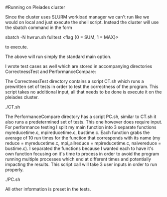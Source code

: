 #Running on Pleiades cluster

Since the cluster uses SLURM workload manager we can't run like we would on local and just execute the shell script. Instead the cluster will use the sbatch command in the form 

sbatch -N<number of nodes> hwrun.sh fulltest <number of processors> <size of array> <flag {0 = SUM, 1 = MAX}>

to execute. 

The above will run simply the standard main option. 

I wrote test cases as well which are stored in accompanying directories CorrectnessTest and PerformanceCompare: 

The CorrectnessTest directory contains a script CT.sh which runs a prewritten set of tests in order to test the correctness of the program. This script takes no additional input, all that needs to be done is execute it on the pleiades cluster. 

./CT.sh 

The PerformanceCompare directory has a script PC.sh, similar to CT.sh it also runs a predetermined set of tests. This one however does require input. For performance testing I split my main function into 3 separate functions myreducetime.c, mpireducetime.c, bustime.c. Each function grabs the average of 10 run times for the function that corresponds with its name (my reduce = myreducetime.c, mpi_allreduce = mpireducetime.c, naivereduce = bustime.c). I separated the functions because I wanted each to have it's own function focusing on it's time to process in order to avoid the program running multiple processes which end at different times and potentially impacting the results. This script call will take 3 user inputs in order to run properly.

./PC.sh <number of nodes> <function name> <number of processors>

All other information is preset in the tests. 